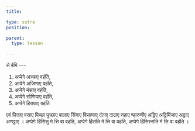 ```yaml
---
title: 

type: sutra
position: 

parent:
  type: lesson

---
```


से बेमि --- 

1. अप्पेगे अच्चाए वहंति, 
2. अप्पेगे अजिणाए वहंति, 
3. अप्पेगे मंसाए वहंति, 
4. अप्पेगे सोणियाए वहंति, 
5. अप्पेगे हिययाए वहंति 

एवं पित्ताए वसाए पिच्छा पुच्छाए वालाए सिंगाए विसाणाए दंताए
दाढाए णहाए ण्हारुणीए अट्ठिए अट्ठिमिंजाए अट्ठाए अणट्ठाए । अप्पेगे हिंसिंसु मे त्ति वा वहंति, अप्पेगे हिंसंति मे त्ति वा वहंति, अप्पेगे हिंसिस्संति मे त्ति वा वहंति ।
